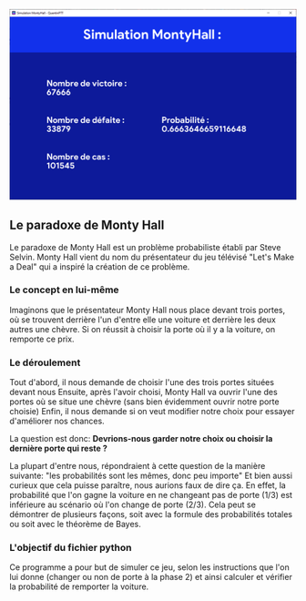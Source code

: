 <p align="center" ><img width="1102" src="img/montyhall.png"></p>

## Le paradoxe de Monty Hall
Le paradoxe de Monty Hall est un problème probabiliste établi par Steve Selvin. Monty Hall vient du nom du présentateur du jeu télévisé "Let's Make a Deal" qui a inspiré la création de ce problème.

### Le concept en lui-même

Imaginons que le présentateur Monty Hall nous place devant trois portes, où se trouvent derrière l'un d'entre elle une voiture et derrière les deux autres une chèvre. Si on réussit à choisir la porte où il y a la voiture, on remporte ce prix.

### Le déroulement

Tout d'abord, il nous demande de choisir l'une des trois portes situées devant nous
Ensuite, après l'avoir choisi, Monty Hall va ouvrir l'une des portes où se situe une chèvre (sans bien évidemment ouvrir notre porte choisie)
Enfin, il nous demande si on veut modifier notre choix pour essayer d'améliorer nos chances.

La question est donc: <b>Devrions-nous garder notre choix ou choisir la dernière porte qui reste ?</b>

La plupart d'entre nous, répondraient à cette question de la manière suivante: "les probabilités sont les mêmes, donc peu importe"
Et bien aussi curieux que cela puisse paraître, nous aurions faux de dire ça. En effet, la probabilité que l'on gagne la voiture en ne changeant pas de porte (1/3) est inférieure au scénario où l'on change de porte (2/3). Cela peut se démontrer de plusieurs façons, soit avec la formule des probabilités totales ou soit avec le théorème de Bayes.

### L'objectif du fichier python

Ce programme a pour but de simuler ce jeu, selon les instructions que l'on lui donne (changer ou non de porte à la phase 2) et ainsi calculer et vérifier la probabilité de remporter la voiture.




